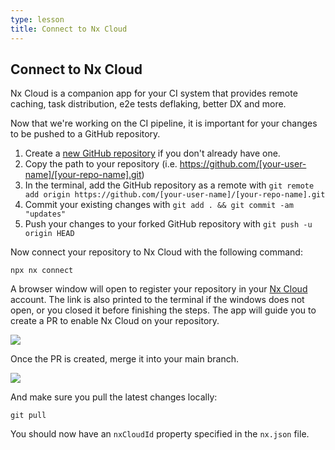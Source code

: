 ```yaml
---
type: lesson
title: Connect to Nx Cloud
---
```


## Connect to Nx Cloud

Nx Cloud is a companion app for your CI system that provides remote caching, task distribution, e2e tests deflaking, better DX and more.

Now that we're working on the CI pipeline, it is important for your changes to be pushed to a GitHub repository.

1. Create a [new GitHub repository](https://github.com/new) if you don't already have one.
2. Copy the path to your repository (i.e. https://github.com/[your-user-name]/[your-repo-name].git)
3. In the terminal, add the GitHub repository as a remote with `git remote add origin https://github.com/[your-user-name]/[your-repo-name].git`
4. Commit your existing changes with `git add . && git commit -am "updates"`
5. Push your changes to your forked GitHub repository with `git push -u origin HEAD`

Now connect your repository to Nx Cloud with the following command:

```shell
npx nx connect
```

A browser window will open to register your repository in your [Nx Cloud](https://cloud.nx.app) account. The link is also printed to the terminal if the windows does not open, or you closed it before finishing the steps. The app will guide you to create a PR to enable Nx Cloud on your repository.

![](/tutorials/images/nx-cloud-github-connect.avif)

Once the PR is created, merge it into your main branch.

![](/tutorials/images/github-cloud-pr-merged.avif)

And make sure you pull the latest changes locally:

```shell
git pull
```

You should now have an `nxCloudId` property specified in the `nx.json` file.
